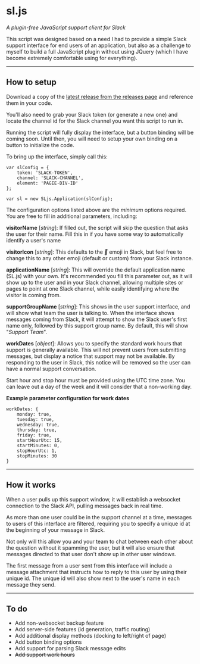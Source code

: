 # sl.js #

*A plugin-free JavaScript support client for Slack*

This script was designed based on a need I had to provide a simple Slack support interface for end users of an application, but also as a challenge to myself to build a full JavaScript plugin without using JQuery (which I have become extremely comfortable using for everything).


----------

## How to setup ##
Download a copy of the [latest release from the releases page](https://github.com/bradmb/sl.js/releases) and reference them in your code.

You'll also need to grab your Slack token (or generate a new one) and locate the channel id for the Slack channel you want this script to run in.

Running the script will fully display the interface, but a button binding will be coming soon. Until then, you will need to setup your own binding on a button to initialize the code.

To bring up the interface, simply call this:

    var slConfig = {
        token: 'SLACK-TOKEN',
        channel: 'SLACK-CHANNEL',
        element: 'PAGEE-DIV-ID'
    };

    var sl = new SLjs.Application(slConfig);

The configuration options listed above are the *minimum* options required. You are free to fill in additional parameters, including:

**visitorName** [*string*]: If filled out, the script will skip the question that asks the user for their name. Fill this in if you have some way to automatically identify a user's name
 
**visitorIcon** [*string*]: This defaults to the *:speech_balloon:* emoji in Slack, but feel free to change this to any other emoji (default or custom) from your Slack instance.

**applicationName** [*string*]: This will override the default application name (SL.js) with your own. It's recommended you fill this parameter out, as it will show up to the user and in your Slack channel, allowing multiple sites or pages to point at one Slack channel, while easily identifying where the visitor is coming from.

**supportGroupName** [*string*]: This shows in the user support interface, and will show what team the user is talking to. When the interface shows messages coming from Slack, it will attempt to show the Slack user's first name only, followed by this support group name. By default, this will show "*Support Team*".

**workDates** [*object*]: Allows you to specify the standard work hours that support is generally available. This will not prevent users from submitting messages, but display a notice that support may not be available. By responding to the user in Slack, this notice will be removed so the user can have a normal support conversation.

Start hour and stop hour must be provided using the UTC time zone. You can leave out a day of the week and it will consider that a non-working day.

**Example parameter configuration for work dates**

    workDates: {
        monday: true,
        tuesday: true,
        wednesday: true,
        thursday: true,
        friday: true,
        startHourUtc: 15,
        startMinutes: 0,
        stopHourUtc: 1,
        stopMinutes: 30
    }


----------

## How it works ##

When a user pulls up this support window, it will establish a websocket connection to the Slack API, pulling messages back in real time.

As more than one user could be in the support channel at a time, messages to users of this interface are filtered, requiring you to specify a unique id at the beginning of your message in Slack.

Not only will this allow you and your team to chat between each other about the question without it spamming the user, but it will also ensure that messages directed to that user don't show up in other user windows.

The first message from a user sent from this interface will include a message attachment that instructs how to reply to this user by using their unique id. The unique id will also show next to the user's name in each message they send.

----------

## To do ##
- Add non-websocket backup feature
- Add server-side features (id generation, traffic routing)
- Add additional display methods (docking to left/right of page)
- Add button binding options
- Add support for parsing Slack message edits
- ~~Add support work hours~~

